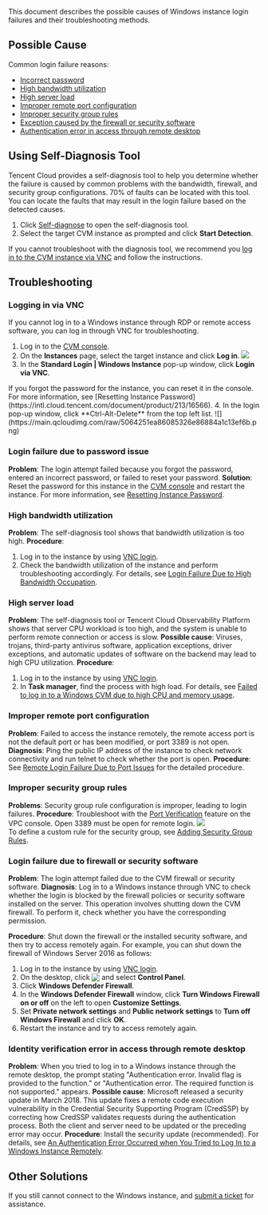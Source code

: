 

This document describes the possible causes of Windows instance login failures and their troubleshooting methods. 

## Possible Cause
Common login failure reasons:
- [Incorrect password](#CryptographicProblem)
- [High bandwidth utilization](#BandwidthUtilization)
- [High server load](#HighServerLoad)
- [Improper remote port configuration](#RemotePortConfiguration)
- [Improper security group rules](#SafetyGroupRule)
- [Exception caused by the firewall or security software](#LoginSecuritySoftware)
- [Authentication error in access through remote desktop](#AuthenticationError)

## Using Self-Diagnosis Tool

Tencent Cloud provides a self-diagnosis tool to help you determine whether the failure is caused by common problems with the bandwidth, firewall, and security group configurations. 70% of faults can be located with this tool. You can locate the faults that may result in the login failure based on the detected causes.
1. Click [Self-diagnose](https://console.cloud.tencent.com/workorder/check) to open the self-diagnosis tool.
2. Select the target CVM instance as prompted and click **Start Detection**.

If you cannot troubleshoot with the diagnosis tool, we recommend you [log in to the CVM instance via VNC](#VNC) and follow the instructions.


## Troubleshooting[](id:TroubleshootingIdeas)


### Logging in via VNC[](id:VNC)

If you cannot log in to a Windows instance through RDP or remote access software, you can log in through VNC for troubleshooting.
1. Log in to the [CVM console](https://console.cloud.tencent.com/cvm/index).
2. On the **Instances** page, select the target instance and click **Log in**.
![](https://main.qcloudimg.com/raw/d9ccf04da21f4ac86d624742c87d5628.png)
3. In the **Standard Login | Windows Instance** pop-up window, click **Login via VNC**.
<dx-alert infotype="explain" title="">
If you forgot the password for the instance, you can reset it in the console. For more information, see [Resetting Instance Password](https://intl.cloud.tencent.com/document/product/213/16566).
</dx-alert>
4. In the login pop-up window, click **Ctrl-Alt-Delete** from the top left list.
![](https://main.qcloudimg.com/raw/5064251ea86085326e86884a1c13ef6b.png)



### Login failure due to password issue[](id:CryptographicProblem)

**Problem**: The login attempt failed because you forgot the password, entered an incorrect password, or failed to reset your password.
**Solution**: Reset the password for this instance in the [CVM console](https://console.cloud.tencent.com/cvm/index) and restart the instance. For more information, see [Resetting Instance Password](https://intl.cloud.tencent.com/document/product/213/16566).



### High bandwidth utilization[](id:BandwidthUtilization)

**Problem**: The self-diagnosis tool shows that bandwidth utilization is too high.
**Procedure**:
1. Log in to the instance by using [VNC login](#VNC).
2. Check the bandwidth utilization of the instance and perform troubleshooting accordingly. For details, see [Login Failure Due to High Bandwidth Occupation](https://intl.cloud.tencent.com/document/product/213/32542).


### High server load[](id:HighServerLoad)

**Problem**: The self-diagnosis tool or Tencent Cloud Observability Platform shows that server CPU workload is too high, and the system is unable to perform remote connection or access is slow.
**Possible cause**: Viruses, trojans, third-party antivirus software, application exceptions, driver exceptions, and automatic updates of software on the backend may lead to high CPU utilization.
**Procedure**:
1. Log in to the instance by using [VNC login](#VNC).
2. In **Task manager**, find the process with high load. For details, see [Failed to log in to a Windows CVM due to high CPU and memory usage](https://intl.cloud.tencent.com/document/product/213/32405).


### Improper remote port configuration[](id:RemotePortConfiguration)

**Problem**: Failed to access the instance remotely, the remote access port is not the default port or has been modified, or port 3389 is not open.
**Diagnosis**: Ping the public IP address of the instance to check network connectivity and run telnet to check whether the port is open.
**Procedure**: See [Remote Login Failure Due to Port Issues](https://intl.cloud.tencent.com/document/product/213/32540) for the detailed procedure.


### Improper security group rules[](id:SafetyGroupRule)

**Problems**: Security group rule configuration is improper, leading to login failures.
**Procedure**: Troubleshoot with the [Port Verification](https://console.cloud.tencent.com/vpc/helper) feature on the VPC console.
<dx-alert infotype="notice" title="">
Open 3389 must be open for remote login.
</dx-alert>
<img src="https://main.qcloudimg.com/raw/bd91ec53dfd0df6bd1127a7f4f9db35c.png"/><br>
To define a custom rule for the security group, see <a href="https://intl.cloud.tencent.com/document/product/213/34272">Adding Security Group Rules</a>.



### Login failure due to firewall or security software[](id:LoginSecuritySoftware)

**Problem**: The login attempt failed due to the CVM firewall or security software.
**Diagnosis**: Log in to a Windows instance through VNC to check whether the login is blocked by the firewall policies or security software installed on the server.
<dx-alert infotype="notice" title="">
This operation involves shutting down the CVM firewall. To perform it, check whether you have the corresponding permission.
</dx-alert>

**Procedure**: Shut down the firewall or the installed security software, and then try to access remotely again. For example, you can shut down the firewall of Windows Server 2016 as follows:
1. Log in to the instance by using [VNC login](#VNC).
2. On the desktop, click <img src="https://main.qcloudimg.com/raw/6e36af2ceb4604b81de13cb42f30e859.png" style="margin:-3px 0px;"> and select **Control Panel**.
3. Click **Windows Defender Firewall**.
4. In the **Windows Defender Firewall** window, click **Turn Windows Firewall on or off** on the left to open **Customize Settings**.
5. Set **Private network settings** and **Public network settings** to **Turn off Windows Firewall** and click **OK**.
6. Restart the instance and try to access remotely again.


### Identity verification error in access through remote desktop[](id:AuthenticationError)

**Problem**: When you tried to log in to a Windows instance through the remote desktop, the prompt stating "Authentication error. Invalid flag is provided to the function." or "Authentication error. The required function is not supported." appears.
**Possible cause**: Microsoft released a security update in March 2018. This update fixes a remote code execution vulnerability in the Credential Security Supporting Program (CredSSP) by correcting how CredSSP validates requests during the authentication process. Both the client and server need to be updated or the preceding error may occur.
**Procedure**: Install the security update (recommended). For details, see [An Authentication Error Occurred when You Tried to Log In to a Windows Instance Remotely](https://intl.cloud.tencent.com/document/product/213/32421).

## Other Solutions
If you still cannot connect to the Windows instance, and [submit a ticket](https://console.intl.cloud.tencent.com/workorder/category) for assistance.
